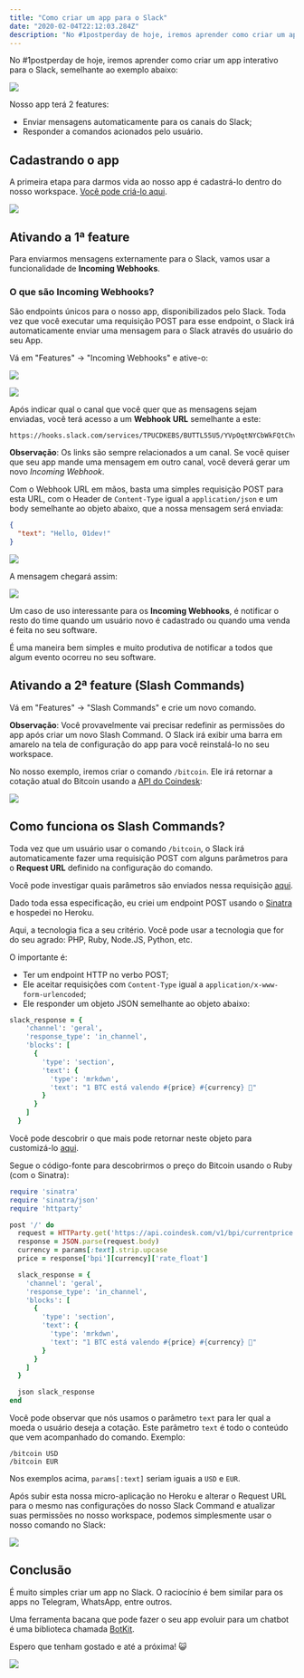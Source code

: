 ```yaml
---
title: "Como criar um app para o Slack"
date: "2020-02-04T22:12:03.284Z"
description: "No #1postperday de hoje, iremos aprender como criar um app interativo para o Slack, semelhante ao exemplo abaixo:"
---
```


No #1postperday de hoje, iremos aprender como criar um app interativo para o Slack, semelhante ao exemplo abaixo:

![](./Screenshot_20200303_145048.png)

Nosso app terá 2 features:

- Enviar mensagens automaticamente para os canais do Slack;
- Responder a comandos acionados pelo usuário.

## Cadastrando o app

A primeira etapa para darmos vida ao nosso app é cadastrá-lo dentro do nosso workspace. [Você pode criá-lo aqui](https://api.slack.com/apps?new_app=1).

![](./Screenshot_20200303_145908.png)

## Ativando a 1ª feature

Para enviarmos mensagens externamente para o Slack, vamos usar a funcionalidade de **Incoming Webhooks**.

### O que são Incoming Webhooks?

São endpoints únicos para o nosso app, disponibilizados pelo Slack. Toda vez que você executar uma requisição POST para esse endpoint, o Slack irá automaticamente enviar uma mensagem para o Slack através do usuário do seu App.

Vá em "Features" -> "Incoming Webhooks" e ative-o:

![](./gif1.gif)

![](./gif2.gif)

Após indicar qual o canal que você quer que as mensagens sejam enviadas, você terá acesso a um **Webhook URL** semelhante a este:

```
https://hooks.slack.com/services/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
```

**Observação**: Os links são sempre relacionados a um canal. Se você quiser que seu app mande uma mensagem em outro canal, você deverá gerar um novo _Incoming Webhook_.

Com o Webhook URL em mãos, basta uma simples requisição POST para esta URL, com o Header de `Content-Type` igual a `application/json` e um body semelhante ao objeto abaixo, que a nossa mensagem será enviada:

```json
{
  "text": "Hello, 01dev!"
}
```

![](./gif3.gif)

A mensagem chegará assim:

![](./Screenshot_20200303_150929.png)

Um caso de uso interessante para os **Incoming Webhooks**, é notificar o resto do time quando um usuário novo é cadastrado ou quando uma venda é feita no seu software.

É uma maneira bem simples e muito produtiva de notificar a todos que algum evento ocorreu no seu software.

## Ativando a 2ª feature (Slash Commands)

Vá em "Features" -> "Slash Commands" e crie um novo comando.

**Observação**: Você provavelmente vai precisar redefinir as permissões do app após criar um novo Slash Command. O Slack irá exibir uma barra em amarelo na tela de configuração do app para você reinstalá-lo no seu workspace.

No nosso exemplo, iremos criar o comando `/bitcoin`. Ele irá retornar a cotação atual do Bitcoin usando a [API do Coindesk](https://api.coindesk.com/v1/bpi/currentprice.json):

![](./Screenshot_20200303_155627.png)

## Como funciona os Slash Commands?

Toda vez que um usuário usar o comando `/bitcoin`, o Slack irá automaticamente fazer uma requisição POST com alguns parâmetros para o **Request URL** definido na configuração do comando.

Você pode investigar quais parâmetros são enviados nessa requisição [aqui](https://api.slack.com/interactivity/slash-commands).

Dado toda essa especificação, eu criei um endpoint POST usando o [Sinatra](http://sinatrarb.com/) e hospedei no Heroku.

Aqui, a tecnologia fica a seu critério. Você pode usar a tecnologia que for do seu agrado: PHP, Ruby, Node.JS, Python, etc.

O importante é:

- Ter um endpoint HTTP no verbo POST;
- Ele aceitar requisições com `Content-Type` igual a `application/x-www-form-urlencoded`;
- Ele responder um objeto JSON semelhante ao objeto abaixo:

```ruby
slack_response = {
    'channel': 'geral',
    'response_type': 'in_channel',
    'blocks': [
      {
        'type': 'section',
        'text': {
          'type': 'mrkdwn',
          'text': "1 BTC está valendo #{price} #{currency} 🦄"
        }
      }
    ]
  }
```

Você pode descobrir o que mais pode retornar neste objeto para customizá-lo [aqui](https://api.slack.com/interactivity/slash-commands).

Segue o código-fonte para descobrirmos o preço do Bitcoin usando o Ruby (com o Sinatra):

```ruby
require 'sinatra'
require 'sinatra/json'
require 'httparty'

post '/' do
  request = HTTParty.get('https://api.coindesk.com/v1/bpi/currentprice.json')
  response = JSON.parse(request.body)
  currency = params[:text].strip.upcase
  price = response['bpi'][currency]['rate_float']

  slack_response = {
    'channel': 'geral',
    'response_type': 'in_channel',
    'blocks': [
      {
        'type': 'section',
        'text': {
          'type': 'mrkdwn',
          'text': "1 BTC está valendo #{price} #{currency} 🦄"
        }
      }
    ]
  }

  json slack_response
end
```

Você pode observar que nós usamos o parâmetro `text` para ler qual a moeda o usuário deseja a cotação. Este parâmetro `text` é todo o conteúdo que vem acompanhado do comando. Exemplo:

```
/bitcoin USD
/bitcoin EUR
```

Nos exemplos acima, `params[:text]` seriam iguais a `USD` e `EUR`.

Após subir esta nossa micro-aplicação no Heroku e alterar o Request URL para o mesmo nas configurações do nosso Slack Command e atualizar suas permissões no nosso workspace, podemos simplesmente usar o nosso comando no Slack:

![](./gif4.gif)

## Conclusão

É muito simples criar um app no Slack. O raciocínio é bem similar para os apps no Telegram, WhatsApp, entre outros.

Uma ferramenta bacana que pode fazer o seu app evoluir para um chatbot é uma biblioteca chamada [BotKit](https://botkit.ai/).

Espero que tenham gostado e até a próxima! 😺

![](https://media.giphy.com/media/KPGLbBdxRbehi/giphy.gif)
